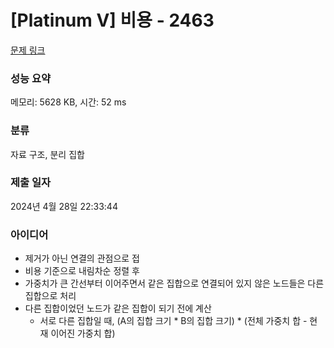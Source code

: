 # [Platinum V] 비용 - 2463 

[문제 링크](https://www.acmicpc.net/problem/2463) 

### 성능 요약

메모리: 5628 KB, 시간: 52 ms

### 분류

자료 구조, 분리 집합

### 제출 일자

2024년 4월 28일 22:33:44

### 아이디어

- 제거가 아닌 연결의 관점으로 접
- 비용 기준으로 내림차순 정렬 후
- 가중치가 큰 간선부터 이어주면서 같은 집합으로 연결되어 있지 않은 노드들은 다른 집합으로 처리
- 다른 집합이었던 노드가 같은 집합이 되기 전에 계산
  - 서로 다른 집합일 때, (A의 집합 크기 * B의 집합 크기) * (전체 가중치 합 - 현재 이어진 가중치 합)
